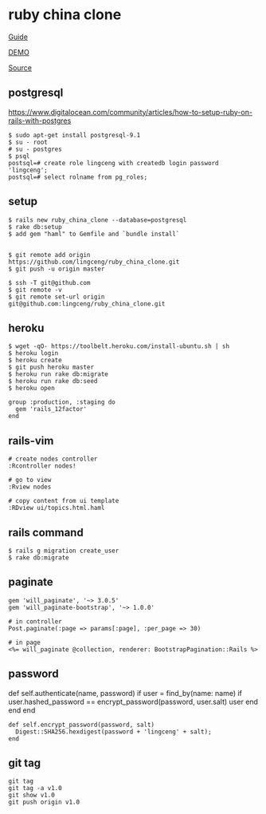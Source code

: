 # ruby china clone
[Guide](http://railscasts-china.com/episodes/kevin-open-class)

[DEMO]( http://obscure-badlands-9175.herokuapp.com/)

[Source]( https://github.com/lingceng/ruby_china_clone.git )

## postgresql
https://www.digitalocean.com/community/articles/how-to-setup-ruby-on-rails-with-postgres

    $ sudo apt-get install postgresql-9.1
    $ su - root
    # su - postgres
    $ psql
    postsql=# create role lingceng with createdb login password 'lingceng';
    postsql=# select rolname from pg_roles;

## setup
    $ rails new ruby_china_clone --database=postgresql
    $ rake db:setup
    $ add gem "haml" to Gemfile and `bundle install`


    $ git remote add origin https://github.com/lingceng/ruby_china_clone.git
    $ git push -u origin master

    $ ssh -T git@github.com
    $ git remote -v 
    $ git remote set-url origin git@github.com:lingceng/ruby_china_clone.git 

## heroku
    $ wget -qO- https://toolbelt.heroku.com/install-ubuntu.sh | sh
    $ heroku login
    $ heroku create
    $ git push heroku master
    $ heroku run rake db:migrate
    $ heroku run rake db:seed
    $ heroku open
    
    group :production, :staging do
      gem 'rails_12factor'
    end
    

## rails-vim
    # create nodes controller
    :Rcontroller nodes!
    
    # go to view
    :Rview nodes

    # copy content from ui template
    :RDview ui/topics.html.haml

## rails command
    $ rails g migration create_user
    $ rake db:migrate

## paginate
    gem 'will_paginate', '~> 3.0.5'
    gem 'will_paginate-bootstrap', '~> 1.0.0'

    # in controller
    Post.paginate(:page => params[:page], :per_page => 30)

    # in page
    <%= will_paginate @collection, renderer: BootstrapPagination::Rails %>

## password
   def self.authenticate(name, password) 
      if user = find_by(name: name)
        if user.hashed_password == encrypt_password(password, user.salt)
          user
        end
      end
    end

    def self.encrypt_password(password, salt)
      Digest::SHA256.hexdigest(password + 'lingceng' + salt);
    end
## git tag
    git tag
    git tag -a v1.0
    git show v1.0
    git push origin v1.0



